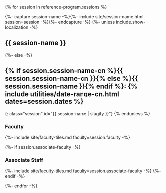{% for session in reference-program.sessions %}

{%- capture session-name -%}{%- include site/session-name.html session=session -%}{%- endcapture -%}
{%- unless include.show-localization -%}
    <h2 class="session" id="{{ session-name | slugify }}">{{ session-name }}</h2>
{%- else -%}
## {% if session.session-name-cn %}{{ session.session-name-cn }}{% else %}{{ session.session-name }}{% endif %}: {% include utilities/date-range-cn.html dates=session.dates %}
{: class="session" id="{{ session-name | slugify }}"}
{% endunless %}

<div class="tiles inside-brochure">
<h3>Faculty</h3>
{%- include site/faculty-tiles.md faculty=session.faculty -%}

{%- if session.associate-faculty -%}
<h3>Associate Staff</h3>
{%- include site/faculty-tiles.md faculty=session.associate-faculty -%}
{%- endif -%}
</div>


{%- endfor -%}
